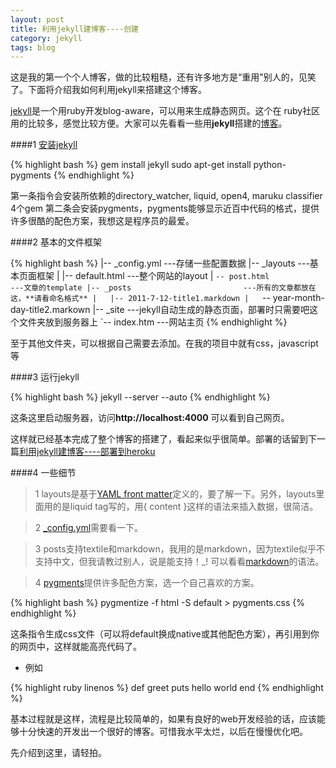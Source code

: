 ```yaml
---
layout: post
title: 利用jekyll建博客----创建
category: jekyll
tags: blog
---
```

这是我的第一个个人博客，做的比较粗糙，还有许多地方是“重用"别人的，见笑了。下面将介绍我如何利用jekyll来搭建这个博客。

[jekyll](https://github.com/mojombo/jekyll/ "gitbub上的主页")是一个用ruby开发blog-aware，可以用来生成静态网页。这个在
ruby社区用的比较多，感觉比较方便。大家可以先看看一些用**jekyll**搭建的[博客](https://github.com/mojombo/jekyll/wiki/sites "这里有许多优秀的博客")。

####1 [安装jekyll](https://github.com/mojombo/jekyll/wiki/install)

{% highlight bash %}
    gem install jekyll
    sudo apt-get install python-pygments
{% endhighlight %}

第一条指令会安装所依赖的directory_watcher, liquid, open4, maruku classifier 4个gem
第二条会安装pygments，pygments能够显示近百中代码的格式，提供许多很酷的配色方案，我想这是程序员的最爱。

####2 基本的文件框架

{% highlight bash %}
    |-- _config.yml                    ---存储一些配置数据
    |-- _layouts                       ---基本页面框架
    |   |-- default.html               ---整个网站的layout
    |   `-- post.html                  ---文章的template
    |-- _posts                         ---所有的文章都放在这，**请看命名格式**
    |   |-- 2011-7-12-title1.markdown
    |   `-- year-month-day-title2.markown
    |-- _site                          ---jekyll自动生成的静态页面，部署时只需要吧这个文件夹放到服务器上
    `-- index.htm                      ---网站主页
{% endhighlight %}

至于其他文件夹，可以根据自己需要去添加。在我的项目中就有css，javascript等

####3 运行jekyll

{% highlight bash %}
    jekyll --server --auto
{% endhighlight %}

这条这里启动服务器，访问**http://localhost:4000** 可以看到自己网页。

这样就已经基本完成了整个博客的搭建了，看起来似乎很简单。部署的话留到下一篇[利用jekyll建博客----部署到heroku](#)

####4 一些细节

>    1 layouts是基于[YAML front matter](https://github.com/mojombo/jekyll/wiki/YAML-Front-Matter "YAML")定义的，要了解一下。另外，layouts里面用的是liquid tag写的，用\{ content \}这样的语法来插入数据，很简洁。

>    2 [\_config.yml](https://github.com/mojombo/jekyll/wiki/configuration "配置文件")需要看一下。

>    3 posts支持textile和markdown，我用的是markdown，因为textile似乎不支持中文，但我请教过别人，说是能支持！_! 可以看看[markdown](http://daringfireball.net/projects/markdown/syntax "pretty cool")的语法。

>    4 [pygments](http://pygments.org/demo/ "可以用自己的代码来体验一下")提供许多配色方案，选一个自己喜欢的方案。

{% highlight bash %}
    pygmentize -f html -S default > pygments.css
{% endhighlight %}

这条指令生成css文件（可以将default换成native或其他配色方案），再引用到你的网页中，这样就能高亮代码了。

*   例如

{% highlight ruby linenos %}
def greet
  puts hello world
end
{% endhighlight %}

基本过程就是这样，流程是比较简单的，如果有良好的web开发经验的话，应该能够十分快速的开发出一个很好的博客。可惜我水平太烂，以后在慢慢优化吧。

先介绍到这里，请轻拍。

